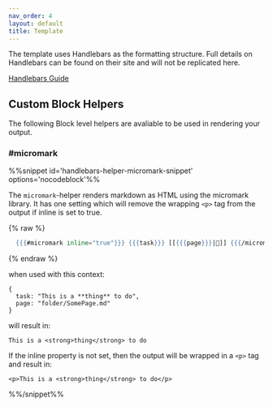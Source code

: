 ```yaml
---
nav_order: 4
layout: default
title: Template
---
```


The template uses Handlebars as the formatting structure. Full details on Handlebars can be found on their site and will not be replicated here.

[Handlebars Guide](https://handlebarsjs.com/guide/)

## Custom Block Helpers

The following Block level helpers are avaliable to be used in rendering your output.

### #micromark

%%snippet id='handlebars-helper-micromark-snippet' options='nocodeblock'%%

The `micromark`\-helper renders markdown as HTML using the micromark library. It has one setting
which will remove the wrapping `<p>` tag from the output if inline is set to true.

{% raw %}

```handlebars
  {{{#micromark inline="true"}}} {{{task}}} [[{{{page}}}|📝]] {{{/micromark}}}
```

{% endraw %}

when used with this context:

```
{
  task: "This is a **thing** to do",
  page: "folder/SomePage.md"
}
```

will result in:

```
This is a <strong>thing</strong> to do
```

If the inline property is not set, then the output will be wrapped in a `<p>` tag and result in:

```
<p>This is a <strong>thing</strong> to do</p>
```

%%/snippet%%

